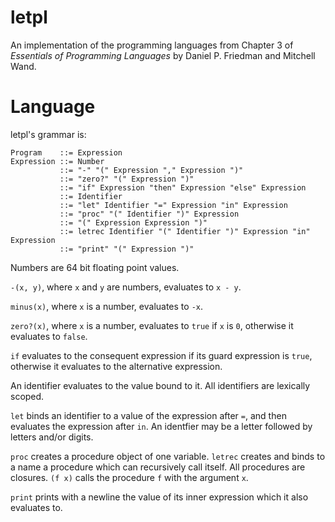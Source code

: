 # letpl

An implementation of the programming languages from Chapter 3 of _Essentials of Programming Languages_ by Daniel P. Friedman and Mitchell Wand.

# Language

letpl's grammar is:

    Program    ::= Expression
    Expression ::= Number
               ::= "-" "(" Expression "," Expression ")"
               ::= "zero?" "(" Expression ")"
               ::= "if" Expression "then" Expression "else" Expression
               ::= Identifier
               ::= "let" Identifier "=" Expression "in" Expression
               ::= "proc" "(" Identifier ")" Expression
               ::= "(" Expression Expression ")"
               ::= letrec Identifier "(" Identifier ")" Expression "in" Expression
               ::= "print" "(" Expression ")"

Numbers are 64 bit floating point values.

`-(x, y)`, where `x` and `y` are numbers, evaluates to `x - y`.

`minus(x)`, where `x` is a number, evaluates to `-x`.

`zero?(x)`, where `x` is a number, evaluates to `true` if `x` is `0`, otherwise it evaluates to `false`.

`if` evaluates to the consequent expression if its guard expression is `true`, otherwise it evaluates to the alternative expression.

An identifier evaluates to the value bound to it. All identifiers are lexically scoped.

`let` binds an identifier to a value of the expression after `=`, and then evaluates the expression after `in`. An identfier may be a letter followed by letters and/or digits.

`proc` creates a procedure object of one variable. `letrec` creates and binds to a name a procedure which can recursively call itself. All procedures are closures. `(f x)` calls the procedure `f` with the argument `x`.

`print` prints with a newline the value of its inner expression which it also evaluates to.